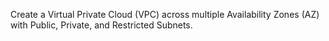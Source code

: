 Create a Virtual Private Cloud (VPC) across multiple Availability Zones (AZ) with Public, Private, and Restricted Subnets.
